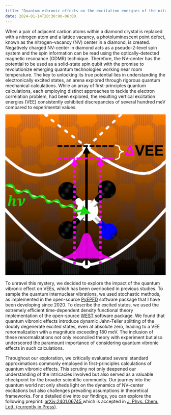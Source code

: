 ```yaml
---
title: "Quantum vibronic effects on the excitation energies of the nitrogen-vacancy center in diamond"
date: 2024-01-14T20:30:00-06:00
---
```

When a pair of adjacent carbon atoms within a diamond crystal is replaced with a nitrogen atom and a lattice vacancy,
a photoluminescent point defect, known as the nitrogen-vacancy (NV) center in a diamond, is created. 
Negatively charged NV-center in diamond acts as a pseudo-2-level spin system and the spin information can be read 
using the optically-detected magnetic resonance (ODMR) technique. 
Therefore, the NV-center has the potential to be used as a solid-state spin qubit with the promise to revolutionize 
emerging quantum technologies working near room temperature. 
The key to unlocking its true potential lies in understanding the electronically excited states,
an arena explored through rigorous quantum mechanical calculations. 
While an array of first-principles quantum calculations,
each employing distinct approaches to tackle the electron correlation problem, 
had been explored, the resulting vertical excitation energies (VEE) consistently 
exhibited discrepancies of several hundred meV compared to experimental values. 

![Image](/assets/images/pubs/jpcl2024_1.png)

To unravel this mystery, we decided to explore the impact of the quantum vibronic effect on VEEs, 
which has been overlooked in previous studies. 
To sample the quantum internuclear vibrations, we used stochastic methods, 
as implemented in the open-source [PyEPFD](https://pyepfd.readthedocs.io) software package 
that I have been developing since 2020. 
To describe the excited states, we used the extremely efficient time-dependent density functional theory implementation 
of the open-source [WEST](https://west-code.org/) software package. 
We found that quantum vibronic effects introduce dynamic Jahn-Teller splitting of the doubly degenerate excited states, 
even at absolute zero, leading to a VEE renormalization with a magnitude exceeding 180 meV. 
The inclusion of these renormalizations not only reconciled theory with experiment 
but also underscored the paramount importance of considering quantum vibronic effects in such calculations.

Throughout our exploration, we critically evaluated several standard approximations 
commonly employed in first-principles calculations of quantum vibronic effects. 
This scrutiny not only deepened our understanding of the intricacies involved but also 
served as a valuable checkpoint for the broader scientific community. 
Our journey into the quantum world not only sheds light on the dynamics of NV-center excitations 
but also challenges prevailing assumptions in theoretical frameworks. 
For a detailed dive into our findings, you can explore the following preprint: 
[arXiv:2401.06745 ](https://arxiv.org/abs/2401.06745)
which is accepted in 
[J. Phys. Chem. Lett. (currently in Press)](https://doi.org/10.1021/acs.jpclett.3c03269). 
